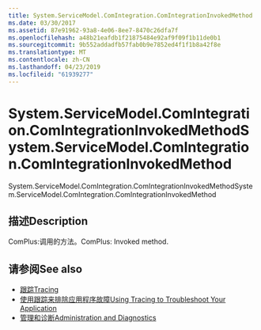 ```yaml
---
title: System.ServiceModel.ComIntegration.ComIntegrationInvokedMethod
ms.date: 03/30/2017
ms.assetid: 87e91962-93a8-4e06-8ee7-8470c26dfa7f
ms.openlocfilehash: a48b21eafdb1f21875484e92af9f09f1b11de0b1
ms.sourcegitcommit: 9b552addadfb57fab0b9e7852ed4f1f1b8a42f8e
ms.translationtype: MT
ms.contentlocale: zh-CN
ms.lasthandoff: 04/23/2019
ms.locfileid: "61939277"
---
```

# <a name="systemservicemodelcomintegrationcomintegrationinvokedmethod"></a><span data-ttu-id="65eb0-102">System.ServiceModel.ComIntegration.ComIntegrationInvokedMethod</span><span class="sxs-lookup"><span data-stu-id="65eb0-102">System.ServiceModel.ComIntegration.ComIntegrationInvokedMethod</span></span>
<span data-ttu-id="65eb0-103">System.ServiceModel.ComIntegration.ComIntegrationInvokedMethod</span><span class="sxs-lookup"><span data-stu-id="65eb0-103">System.ServiceModel.ComIntegration.ComIntegrationInvokedMethod</span></span>  
  
## <a name="description"></a><span data-ttu-id="65eb0-104">描述</span><span class="sxs-lookup"><span data-stu-id="65eb0-104">Description</span></span>  
 <span data-ttu-id="65eb0-105">ComPlus:调用的方法。</span><span class="sxs-lookup"><span data-stu-id="65eb0-105">ComPlus: Invoked method.</span></span>  
  
## <a name="see-also"></a><span data-ttu-id="65eb0-106">请参阅</span><span class="sxs-lookup"><span data-stu-id="65eb0-106">See also</span></span>

- [<span data-ttu-id="65eb0-107">跟踪</span><span class="sxs-lookup"><span data-stu-id="65eb0-107">Tracing</span></span>](../../../../../docs/framework/wcf/diagnostics/tracing/index.md)
- [<span data-ttu-id="65eb0-108">使用跟踪来排除应用程序故障</span><span class="sxs-lookup"><span data-stu-id="65eb0-108">Using Tracing to Troubleshoot Your Application</span></span>](../../../../../docs/framework/wcf/diagnostics/tracing/using-tracing-to-troubleshoot-your-application.md)
- [<span data-ttu-id="65eb0-109">管理和诊断</span><span class="sxs-lookup"><span data-stu-id="65eb0-109">Administration and Diagnostics</span></span>](../../../../../docs/framework/wcf/diagnostics/index.md)
